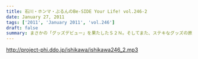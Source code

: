 ```yaml
---
title: 石川・ホンマ・ぶるんのBe-SIDE Your Life! vol.246-2
date: January 27, 2011
tags: ['2011', 'January 2011', 'vol.246']
draft: false
summary: まさかの「グッズデビュー」を果たしたＳ２Ｎ。そしてまた、ステキなグッズの原案が上がってきていますがこれがまた・・・。ナイスなジャージ生活を保証してくれそうな予感。NAMAE
---
```


http://project-phi.ddo.jp/ishikawa/ishikawa246_2.mp3